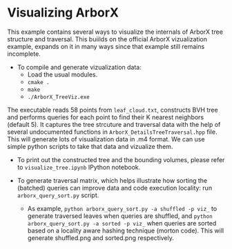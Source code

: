 # Visualizing ArborX

This example contains several ways to visualize the internals of ArborX tree structure and traversal. This buiilds on the official ArborX vizualization example, expands on it in many ways since that example still remains incomplete.  

+ To compile and generate vizualization data: 
    + Load the usual modules. 
    + `cmake .`
    + `make`
    + `./ArborX_TreeViz.exe`

The executable reads 58 points from `leaf_cloud.txt`, constructs BVH tree and performs queries for each point to find their K nearest neighbors (default 5). It captures the tree strcuture and traversal data with the help of several undocumented functions in `ArborX_DetailsTreeTraversal.hpp` file. This will generate lots of visualization data in .m4 format. We can use simple python scripts to take that data and vizualize them.

+ To print out the constructed tree and the bounding volumes, please refer to `visualize_tree.ipynb` IPython notebook.

+ To generate traversal matrix, which helps illustrate how sorting the (batched) queries can improve data and code execution locality: run `arborx_query_sort.py` script.
    + As example, `python arborx_query_sort.py -a shuffled -p viz_` to generate traversed leaves when queries are shuffled, and `python arborx_query_sort.py -a sorted -p viz_` when queries are sorted based on a locality aware hashing technique (morton code). This will generate shuffled.png and sorted.png respectively.